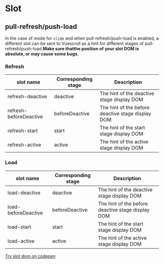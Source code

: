 # Slot

## pull-refresh/push-load

In the case of mode for `slide` and when pull-refresh/push-load is enabled, a different slot can be sent to Vuescroll as a hint for different stages of pull-refresh/push-load.**Make sure thatthe position of your slot DOM is absolute, or may cause some bugs.**

### Refresh

| slot name | Corresponding stage     | Description       |
| ---- | -------- | ---------- |
| refresh-deactive | deactive | The hint of the deactive stage display DOM
| refresh-beforeDeactive | beforeDeactive | The hint of the before deactive stage display DOM
| refresh-start | start | The hint of the start stage display DOM
| refresh-active | active | The hint of the active stage display DOM

### Load

| slot name | Corresponding stage     | Description       |
| ---- | -------- | ---------- |
| load-deactive | deactive | The hint of the deactive stage display DOM
| load-beforeDeactive | beforeDeactive | The hint of the before deactive stage display DOM
| load-start | start | The hint of the start stage display DOM
| load-active | active | The hint of the active stage display DOM

[Try slot dom on codepen](https://codepen.io/wangyi7099/pen/vrYmVx)
